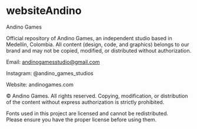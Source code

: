 # websiteAndino
Andino Games

Official repository of Andino Games, an independent studio based in Medellín, Colombia.
All content (design, code, and graphics) belongs to our brand and may not be copied, modified, or distributed without authorization.

Email: andinogamesstudio@gmail.com

Instagram: @andino_games_studios

Website: andinogames.com

© Andino Games. All rights reserved.
Copying, modification, or distribution of the content without express authorization is strictly prohibited.

Fonts used in this project are licensed and cannot be redistributed.  
Please ensure you have the proper license before using them.